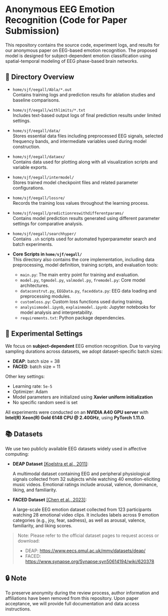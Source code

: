 # Anonymous EEG Emotion Recognition (Code for Paper Submission)

This repository contains the source code, experiment logs, and results for our anonymous paper on EEG-based emotion recognition. The proposed model is designed for subject-dependent emotion classification using spatial-temporal modeling of EEG phase-based brain networks.

## 📁 Directory Overview

- `home/sjf/eegall/Abla/*.out`  
  Contains training logs and prediction results for ablation studies and baseline comparisons.

- `home/sjf/eegall/withlimits/*.txt`  
  Includes text-based output logs of final prediction results under limited settings.

- `home/sjf/eegall/data/`  
  Stores essential data files including preprocessed EEG signals, selected frequency bands, and intermediate variables used during model construction.

- `home/sjf/eegall/dataex/`  
  Contains data used for plotting along with all visualization scripts and variable exports.

- `home/sjf/eegall/intermodel/`  
  Stores trained model checkpoint files and related parameter configurations.

- `home/sjf/eegall/lossre/`  
  Records the training loss values throughout the learning process.

- `home/sjf/eegall/predictionreswithdifferentparams/`  
  Contains model prediction results generated using different parameter settings for comparative analysis.

- `home/sjf/eegall/searchhyper/`  
  Contains `.sh` scripts used for automated hyperparameter search and batch experiments.

- **Core Scripts in `home/sjf/eegall/`**  
  This directory also contains the core implementation, including data preprocessing, model definition, training scripts, and evaluation tools:
  - `main.py`: The main entry point for training and evaluation.
  - `model.py`, `tgmodel.py`, `valmodel.py`, `fremodel.py`: Core model architectures.
  - `dataconstrut.py`, `EEGData.py`, `faceddata.py`: EEG data loading and preprocessing modules.
  - `customloss.py`: Custom loss functions used during training.
  - `analysismodel.ipynb`, `explainmodel.ipynb`: Jupyter notebooks for model analysis and interpretability.
  - `requirements.txt`: Python package dependencies.

## 🧪 Experimental Settings

We focus on **subject-dependent** EEG emotion recognition. Due to varying sampling durations across datasets, we adopt dataset-specific batch sizes:

- **DEAP**: batch size = 38
- **FACED**: batch size = 11

Other key settings:

- Learning rate: `5e-5`
- Optimizer: Adam
- Model parameters are initialized using **Xavier uniform initialization**
- No specific random seed is set

All experiments were conducted on an **NVIDIA A40 GPU server** with **Intel(R) Xeon(R) Gold 6148 CPU @ 2.40GHz**, using **PyTorch 1.11.0**.

## 📚 Datasets

We use two publicly available EEG datasets widely used in affective computing:

- **DEAP Dataset** [[Koelstra et al., 2011]](https://www.eecs.qmul.ac.uk/mmv/datasets/deap/):
    
    A multimodal dataset containing EEG and peripheral physiological signals collected from 32 subjects while watching 40 emotion-eliciting music videos. Emotional ratings include arousal, valence, dominance, liking, and familiarity.
    
- **FACED Dataset** [[Chen et al., 2023]](https://www.synapse.org/Synapse:syn50614194/wiki/620378):
    
    A large-scale EEG emotion dataset collected from 123 participants watching 28 emotional video clips. It includes labels across 9 emotion categories (e.g., joy, fear, sadness), as well as arousal, valence, familiarity, and liking scores.
    

> Note: Please refer to the official dataset pages to request access or download:
> 
> - DEAP: https://www.eecs.qmul.ac.uk/mmv/datasets/deap/
> - FACED: https://www.synapse.org/Synapse:syn50614194/wiki/620378

## 🔒 Note

To preserve anonymity during the review process, author information and affiliations have been removed from this repository. Upon paper acceptance, we will provide full documentation and data access instructions.
